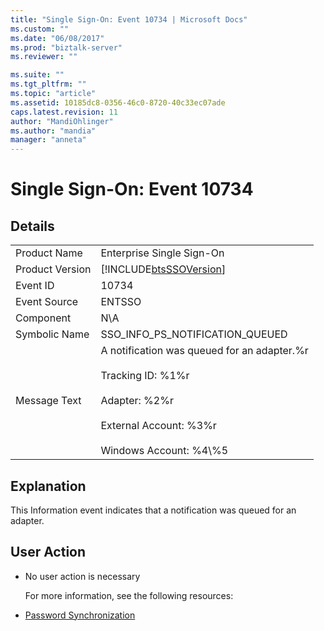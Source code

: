```yaml
---
title: "Single Sign-On: Event 10734 | Microsoft Docs"
ms.custom: ""
ms.date: "06/08/2017"
ms.prod: "biztalk-server"
ms.reviewer: ""

ms.suite: ""
ms.tgt_pltfrm: ""
ms.topic: "article"
ms.assetid: 10185dc8-0356-46c0-8720-40c33ec07ade
caps.latest.revision: 11
author: "MandiOhlinger"
ms.author: "mandia"
manager: "anneta"
---
```

# Single Sign-On: Event 10734
## Details  

|                 |                                                                                                                                                                            |
|-----------------|----------------------------------------------------------------------------------------------------------------------------------------------------------------------------|
|  Product Name   |                                                                         Enterprise Single Sign-On                                                                          |
| Product Version |                                                         [!INCLUDE[btsSSOVersion](../includes/btsssoversion-md.md)]                                                         |
|    Event ID     |                                                                                   10734                                                                                    |
|  Event Source   |                                                                                   ENTSSO                                                                                   |
|    Component    |                                                                                    N\A                                                                                     |
|  Symbolic Name  |                                                                      SSO_INFO_PS_NOTIFICATION_QUEUED                                                                       |
|  Message Text   | A notification was queued for an adapter.%r<br /><br /> Tracking ID: %1%r<br /><br /> Adapter: %2%r<br /><br /> External Account: %3%r<br /><br /> Windows Account: %4\\%5 |

## Explanation  
 This Information event indicates that a notification was queued for an adapter.  

## User Action  

- No user action is necessary  

  For more information, see the following resources:  

- [Password Synchronization](../core/password-synchronization2.md)
